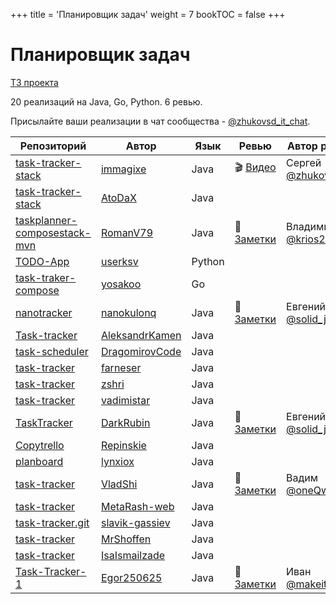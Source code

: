 +++
title = 'Планировщик задач'
weight = 7
bookTOC = false
+++

# Планировщик задач

[ТЗ проекта](../projects/task-tracker.md)

20 реализаций на Java, Go, Python. 6 ревью.

Присылайте ваши реализации в чат сообщества - [@zhukovsd_it_chat](https://t.me/zhukovsd_it_chat).

| Репозиторий | Автор | Язык | Ревью | Автор ревью |
|-------------|-------|------|-------|-------------|
| [task-tracker-stack](https://github.com/immagixe/task-tracker-stack) | [immagixe](https://github.com/immagixe) | Java | 🎬 [Видео](https://www.youtube.com/watch?v=QwFlp35yaqw) | Сергей [@zhukovsd](https://t.me/zhukovsd) |
| [task-tracker-stack](https://github.com/AtoDaX/task-tracker-stack) | [AtoDaX](https://github.com/AtoDaX) | Java |  |  |
| [taskplanner-composestack-mvn](https://github.com/RomanV79/taskplanner-composestack-mvn/tree/master) | [RomanV79](https://github.com/RomanV79) | Java | 📝 [Заметки](https://gist.github.com/zhukovsd/5dfeea16d2d9fcbca55e1d34f88f6bc6) | Владимир [@krios2146](https://t.me/krios2146) |
| [TODO-App](https://github.com/userksv/TODO-App) | [userksv](https://github.com/userksv) | Python |  |  |
| [task-traker-compose](https://github.com/yosakoo/task-traker-compose) | [yosakoo](https://github.com/yosakoo) | Go |  |  |
| [nanotracker](https://github.com/nanokulonq/nanotracker) | [nanokulonq](https://github.com/nanokulonq) | Java | 📝 [Заметки](https://gist.github.com/Asenim/adc115e2d7c66d9c2b2ac5bf44237b07) | Евгений [@solid_jdk](https://t.me/solid_jdk) |
| [Task-tracker](https://github.com/AleksandrKamen/Task-tracker) | [AleksandrKamen](https://github.com/AleksandrKamen) | Java |  |  |
| [task-scheduler](https://github.com/DragomirovCode/task-scheduler) | [DragomirovCode](https://github.com/DragomirovCode) | Java |  |  |
| [task-tracker](https://github.com/farneser/task-tracker) | [farneser](https://github.com/farneser) | Java |  |  |
| [task-tracker](https://github.com/zshri/task-tracker) | [zshri](https://github.com/zshri) | Java |  |  |
| [task-tracker](https://github.com/vadimistar/task-tracker) | [vadimistar](https://github.com/vadimistar) | Java |  |  |
| [TaskTracker](https://github.com/DarkRubin/TaskTracker) | [DarkRubin](https://github.com/DarkRubin) | Java | 📝 [Заметки](https://gist.github.com/Asenim/989924fff0e6dd20448bfc64de341272) | Евгений [@solid_jdk](https://t.me/solid_jdk) |
| [Copytrello](https://github.com/Repinskie/Copytrello) | [Repinskie](https://github.com/Repinskie) | Java |  |  |
| [planboard](https://github.com/lynxiox/planboard) | [lynxiox](https://github.com/lynxiox) | Java |  |  |
| [task-tracker](https://github.com/VladShi/task-tracker) | [VladShi](https://github.com/VladShi) | Java | 📝 [Заметки](https://gist.github.com/DarkRubin/39bad44da5cfc417b34afbf13a02bbb6) | Вадим [@oneQwerty2](https://t.me/oneQwerty2) |
| [task-tracker](https://github.com/MetaRash-web/task-tracker) | [MetaRash-web](https://github.com/MetaRash-web) | Java |  |  |
| [task-tracker.git](https://github.com/slavik-gassiev/task-tracker.git) | [slavik-gassiev](https://github.com/slavik-gassiev) | Java |  |  |
| [task-tracker](https://github.com/MrShoffen/task-tracker) | [MrShoffen](https://github.com/MrShoffen) | Java |  |  |
| [task-tracker](https://github.com/IsaIsmailzade/task-tracker) | [IsaIsmailzade](https://github.com/IsaIsmailzade) | Java |  |  |
| [Task-Tracker-1](https://github.com/Egor250625/Task-Tracker-1) | [Egor250625](https://github.com/Egor250625) | Java | 📝 [Заметки](https://gist.github.com/OlegTihii/20ccf210aaa1107aaeffbd67b1a215e1) | Иван [@makeitvsolo](https://t.me/makeitvsolo) |
